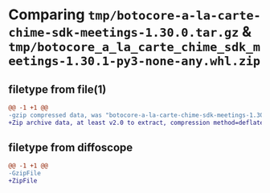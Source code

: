 # Comparing `tmp/botocore-a-la-carte-chime-sdk-meetings-1.30.0.tar.gz` & `tmp/botocore_a_la_carte_chime_sdk_meetings-1.30.1-py3-none-any.whl.zip`

## filetype from file(1)

```diff
@@ -1 +1 @@
-gzip compressed data, was "botocore-a-la-carte-chime-sdk-meetings-1.30.0.tar", last modified: Tue Jul  4 01:44:21 2023, max compression
+Zip archive data, at least v2.0 to extract, compression method=deflate
```

## filetype from diffoscope

```diff
@@ -1 +1 @@
-GzipFile
+ZipFile
```

